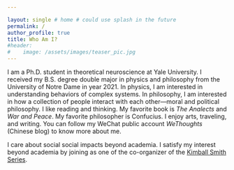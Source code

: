 ```yaml
---

layout: single # home # could use splash in the future
permalink: / 
author_profile: true
title: Who Am I?
#header:
#    image: /assets/images/teaser_pic.jpg
---
```

I am a Ph.D. student in theoretical neuroscience at
Yale University.
I received my B.S. degree double major in physics and philosophy from the University of Notre Dame in year 2021. In physics, I
am interested in understanding behaviors of complex systems. In philosophy,
I am interested in how a collection of people interact with each other&mdash;moral and political philosophy.
I like reading and thinking.
My favorite book is *The Analects* and *War and Peace*.
My favorite philosopher is Confucius. I enjoy arts, traveling, and writing.
You can follow my WeChat public account *WeThoughts* (Chinese blog) to know more about me.

I care about social social impacts beyond academia.
I satisfy my interest beyond academia by joining as one of the co-organizer of the [Kimball Smith Series](https://kimballsmithseries.yale.edu).
